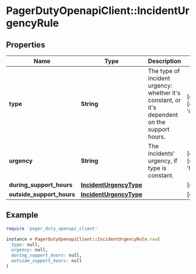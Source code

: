 # PagerDutyOpenapiClient::IncidentUrgencyRule

## Properties

| Name | Type | Description | Notes |
| ---- | ---- | ----------- | ----- |
| **type** | **String** | The type of incident urgency: whether it&#39;s constant, or it&#39;s dependent on the support hours. | [optional][default to &#39;constant&#39;] |
| **urgency** | **String** | The incidents&#39; urgency, if type is constant. | [optional][default to &#39;high&#39;] |
| **during_support_hours** | [**IncidentUrgencyType**](IncidentUrgencyType.md) |  | [optional] |
| **outside_support_hours** | [**IncidentUrgencyType**](IncidentUrgencyType.md) |  | [optional] |

## Example

```ruby
require 'pager_duty_openapi_client'

instance = PagerDutyOpenapiClient::IncidentUrgencyRule.new(
  type: null,
  urgency: null,
  during_support_hours: null,
  outside_support_hours: null
)
```


